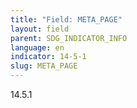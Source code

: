 ```yaml
---
title: "Field: META_PAGE"
layout: field
parent: SDG_INDICATOR_INFO
language: en
indicator: 14-5-1
slug: META_PAGE
---
```

14.5.1